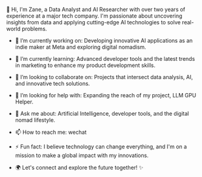👋 Hi, I'm Zane, a Data Analyst and AI Researcher with over two years of experience at a major tech company. I'm passionate about uncovering insights from data and applying cutting-edge AI technologies to solve real-world problems.

- 🔭 I’m currently working on: Developing innovative AI applications as an indie maker at Meta and exploring digital nomadism.

- 🌱 I’m currently learning: Advanced developer tools and the latest trends in marketing to enhance my product development skills.

- 👯 I’m looking to collaborate on: Projects that intersect data analysis, AI, and innovative tech solutions.

- 🤔 I’m looking for help with: Expanding the reach of my project, LLM GPU Helper.

- 💬 Ask me about: Artificial Intelligence, developer tools, and the digital nomad lifestyle.

- 📫 How to reach me: wechat

- ⚡ Fun fact: I believe technology can change everything, and I'm on a mission to make a global impact with my innovations.

- 🌍 Let's connect and explore the future together! ✨
